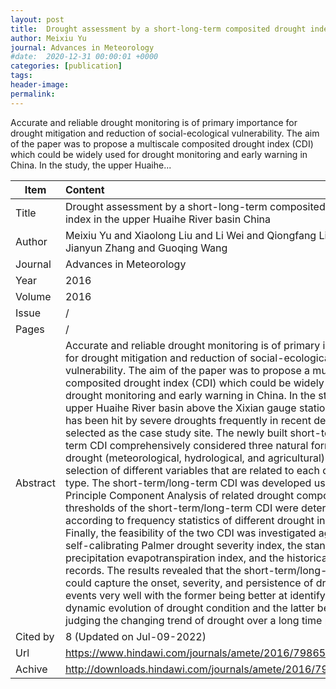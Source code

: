 ```yaml
---
layout: post
title:  Drought assessment by a short-long-term composited drought index in the upper Huaihe River basin China
author: Meixiu Yu
journal: Advances in Meteorology
#date:  2020-12-31 00:00:01 +0000
categories: [publication]
tags: 
header-image: 
permalink: 
---
```

Accurate and reliable drought monitoring is of primary importance for drought mitigation and reduction of social-ecological vulnerability. The aim of the paper was to propose a multiscale composited drought index (CDI) which could be widely used for drought monitoring and early warning in China. In the study, the upper Huaihe...
<!--the above is the excerpt-->
<!--more-->
<!--the following is the text-->


| Item           | Content    |
| ---------------|:------------|
| Title          | Drought assessment by a short-long-term composited drought index in the upper Huaihe River basin China     |
| Author         | Meixiu Yu and Xiaolong Liu and Li Wei and Qiongfang Li and Jianyun Zhang and Guoqing Wang    |
| Journal        | Advances in Meteorology   |
| Year           | 2016  |
| Volume         | 2016	   |
| Issue          | /	   |
| Pages          | /	   |
| Abstract       | Accurate and reliable drought monitoring is of primary importance for drought mitigation and reduction of social-ecological vulnerability. The aim of the paper was to propose a multiscale composited drought index (CDI) which could be widely used for drought monitoring and early warning in China. In the study, the upper Huaihe River basin above the Xixian gauge station, which has been hit by severe droughts frequently in recent decades, was selected as the case study site. The newly built short-term/long-term CDI comprehensively considered three natural forms of drought (meteorological, hydrological, and agricultural) by selection of different variables that are related to each drought type. The short-term/long-term CDI was developed using the Principle Component Analysis of related drought components. The thresholds of the short-term/long-term CDI were determined according to frequency statistics of different drought indices. Finally, the feasibility of the two CDI was investigated against the self-calibrating Palmer drought severity index, the standardized precipitation evapotranspiration index, and the historical drought records. The results revealed that the short-term/long-term CDI could capture the onset, severity, and persistence of drought events very well with the former being better at identifying the dynamic evolution of drought condition and the latter better at judging the changing trend of drought over a long time period.	 |
| Cited by		 | 8 (Updated on Jul-09-2022)   |
| Url  			 | <https://www.hindawi.com/journals/amete/2016/7986568/abs/>		 |
| Achive 	     | <http://downloads.hindawi.com/journals/amete/2016/7986568.pdf>		 |

